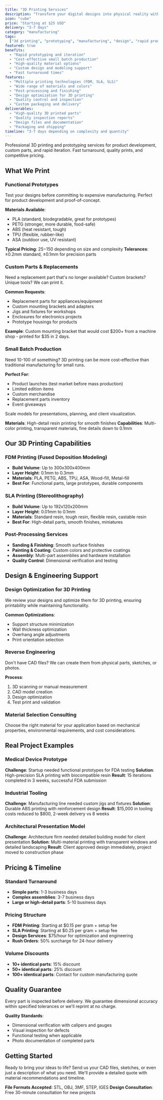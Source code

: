 ```yaml
---
title: "3D Printing Services"
description: "Transform your digital designs into physical reality with professional 3D printing and prototyping services."
icon: "cube"
price: "Starting at $25 USD"
delivery: "3-7 days"
category: "manufacturing"
tags:
  ["3d printing", "prototyping", "manufacturing", "design", "rapid production"]
featured: true
benefits:
  - "Rapid prototyping and iteration"
  - "Cost-effective small batch production"
  - "High-quality material options"
  - "Custom design and modeling support"
  - "Fast turnaround times"
features:
  - "Multiple printing technologies (FDM, SLA, SLS)"
  - "Wide range of materials and colors"
  - "Post-processing and finishing"
  - "Design optimization for 3D printing"
  - "Quality control and inspection"
  - "Custom packaging and delivery"
deliverables:
  - "High-quality 3D printed parts"
  - "Quality inspection reports"
  - "Design files and documentation"
  - "Packaging and shipping"
timeline: "3-7 days depending on complexity and quantity"
---
```


Professional 3D printing and prototyping services for product development, custom parts, and rapid iteration. Fast turnaround, quality prints, and competitive pricing.

## What We Print

### Functional Prototypes

Test your designs before committing to expensive manufacturing. Perfect for product development and proof-of-concept.

**Materials Available**:

- PLA (standard, biodegradable, great for prototypes)
- PETG (stronger, more durable, food-safe)
- ABS (heat resistant, tough)
- TPU (flexible, rubber-like)
- ASA (outdoor use, UV resistant)

**Typical Pricing**: $25-$150 depending on size and complexity
**Tolerances**: ±0.2mm standard, ±0.1mm for precision parts

### Custom Parts & Replacements

Need a replacement part that's no longer available? Custom brackets? Unique tools? We can print it.

**Common Requests**:

- Replacement parts for appliances/equipment
- Custom mounting brackets and adapters
- Jigs and fixtures for workshops
- Enclosures for electronics projects
- Prototype housings for products

**Example**: Custom mounting bracket that would cost $200+ from a machine shop - printed for $35 in 2 days.

### Small Batch Production

Need 10-100 of something? 3D printing can be more cost-effective than traditional manufacturing for small runs.

**Perfect For**:

- Product launches (test market before mass production)
- Limited edition items
- Custom merchandise
- Replacement parts inventory
- Event giveaways

Scale models for presentations, planning, and client visualization.

**Materials**: High-detail resin printing for smooth finishes
**Capabilities**: Multi-color printing, transparent materials, fine details down to 0.1mm

## Our 3D Printing Capabilities

### FDM Printing (Fused Deposition Modeling)

- **Build Volume**: Up to 300x300x400mm
- **Layer Height**: 0.1mm to 0.3mm
- **Materials**: PLA, PETG, ABS, TPU, ASA, Wood-fill, Metal-fill
- **Best For**: Functional parts, large prototypes, durable components

### SLA Printing (Stereolithography)

- **Build Volume**: Up to 192x120x200mm
- **Layer Height**: 0.01mm to 0.1mm
- **Materials**: Standard resin, tough resin, flexible resin, castable resin
- **Best For**: High-detail parts, smooth finishes, miniatures

### Post-Processing Services

- **Sanding & Finishing**: Smooth surface finishes
- **Painting & Coating**: Custom colors and protective coatings
- **Assembly**: Multi-part assemblies and hardware installation
- **Quality Control**: Dimensional verification and testing

## Design & Engineering Support

### Design Optimization for 3D Printing

We review your designs and optimize them for 3D printing, ensuring printability while maintaining functionality.

**Common Optimizations**:

- Support structure minimization
- Wall thickness optimization
- Overhang angle adjustments
- Print orientation selection

### Reverse Engineering

Don't have CAD files? We can create them from physical parts, sketches, or photos.

**Process**:

1. 3D scanning or manual measurement
2. CAD model creation
3. Design optimization
4. Test print and validation

### Material Selection Consulting

Choose the right material for your application based on mechanical properties, environmental requirements, and cost considerations.

## Real Project Examples

### Medical Device Prototype

**Challenge**: Startup needed functional prototypes for FDA testing
**Solution**: High-precision SLA printing with biocompatible resin
**Result**: 15 iterations completed in 3 weeks, successful FDA submission

### Industrial Tooling

**Challenge**: Manufacturing line needed custom jigs and fixtures
**Solution**: Durable ABS printing with reinforcement design
**Result**: $15,000 in tooling costs reduced to $800, 2-week delivery vs 8 weeks

### Architectural Presentation Model

**Challenge**: Architecture firm needed detailed building model for client presentation
**Solution**: Multi-material printing with transparent windows and detailed landscaping
**Result**: Client approved design immediately, project moved to construction phase

## Pricing & Timeline

### Standard Turnaround

- **Simple parts**: 1-3 business days
- **Complex assemblies**: 3-7 business days
- **Large or high-detail parts**: 5-10 business days

### Pricing Structure

- **FDM Printing**: Starting at $0.15 per gram + setup fee
- **SLA Printing**: Starting at $0.25 per gram + setup fee
- **Design Services**: $75/hour for optimization and engineering
- **Rush Orders**: 50% surcharge for 24-hour delivery

### Volume Discounts

- **10+ identical parts**: 15% discount
- **50+ identical parts**: 25% discount
- **100+ identical parts**: Contact for custom manufacturing quote

## Quality Guarantee

Every part is inspected before delivery. We guarantee dimensional accuracy within specified tolerances or we'll reprint at no charge.

**Quality Standards**:

- Dimensional verification with calipers and gauges
- Visual inspection for defects
- Functional testing when applicable
- Photo documentation of completed parts

## Getting Started

Ready to bring your ideas to life? Send us your CAD files, sketches, or even just a description of what you need. We'll provide a detailed quote with material recommendations and timeline.

**File Formats Accepted**: STL, OBJ, 3MF, STEP, IGES
**Design Consultation**: Free 30-minute consultation for new projects
